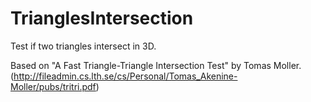 # TrianglesIntersection
Test if two triangles intersect in 3D.

Based on "A Fast Triangle-Triangle Intersection Test" by Tomas Moller.
(http://fileadmin.cs.lth.se/cs/Personal/Tomas_Akenine-Moller/pubs/tritri.pdf)

